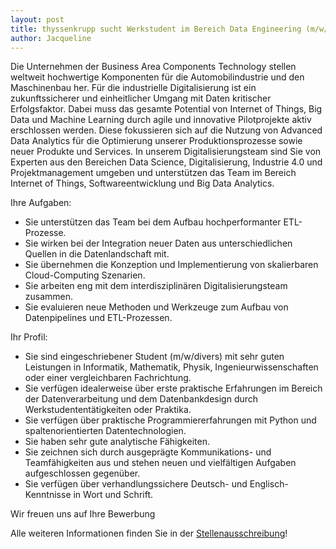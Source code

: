 ```yaml
---
layout: post
title: thyssenkrupp sucht Werkstudent im Bereich Data Engineering (m/w/divers)
author: Jacqueline
---
```


Die Unternehmen der Business Area Components Technology stellen weltweit
hochwertige Komponenten für die Automobilindustrie und den Maschinenbau her.
Für die industrielle Digitalisierung ist ein zukunftssicherer und einheitlicher
Umgang mit Daten kritischer Erfolgsfaktor. Dabei muss das gesamte Potential von
Internet of Things, Big Data und Machine Learning durch agile und innovative
Pilotprojekte aktiv erschlossen werden. Diese fokussieren sich auf die Nutzung
von Advanced Data Analytics für die Optimierung unserer Produktionsprozesse
sowie neuer Produkte und Services. In unserem Digitalisierungsteam sind Sie von
Experten aus den Bereichen Data Science, Digitalisierung, Industrie 4.0 und
Projektmanagement umgeben und unterstützen das Team im Bereich Internet of
Things, Softwareentwicklung und Big Data Analytics.

Ihre Aufgaben:

* Sie unterstützen das Team bei dem Aufbau hochperformanter ETL-Prozesse.
* Sie wirken bei der Integration neuer Daten aus unterschiedlichen Quellen in
  die Datenlandschaft mit.
* Sie übernehmen die Konzeption und Implementierung von skalierbaren
  Cloud-Computing Szenarien.
* Sie arbeiten eng mit dem interdisziplinären Digitalisierungsteam zusammen.
* Sie evaluieren neue Methoden und Werkzeuge zum Aufbau von Datenpipelines und
  ETL-Prozessen.


Ihr Profil:

* Sie sind eingeschriebener Student (m/w/divers) mit sehr guten Leistungen in
  Informatik, Mathematik, Physik, Ingenieurwissenschaften oder einer
  vergleichbaren Fachrichtung.
* Sie verfügen idealerweise über erste praktische Erfahrungen im Bereich der
  Datenverarbeitung und dem Datenbankdesign durch Werkstudententätigkeiten oder
  Praktika.
* Sie verfügen über praktische Programmiererfahrungen mit Python und
  spaltenorientierten Datentechnologien.
* Sie haben sehr gute analytische Fähigkeiten.
* Sie zeichnen sich durch ausgeprägte Kommunikations- und Teamfähigkeiten aus
  und stehen neuen und vielfältigen Aufgaben aufgeschlossen gegenüber.
* Sie verfügen über verhandlungssichere Deutsch- und Englisch- Kenntnisse in
  Wort und Schrift.

Wir freuen uns auf Ihre Bewerbung


Alle weiteren Informationen finden Sie in der
[Stellenausschreibung](dokumente/ausschreibungen_jobboerse/2019-03-03_thyssenkrupp1.pdf)!
